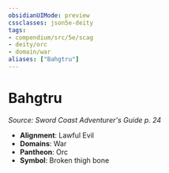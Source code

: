 ```yaml
---
obsidianUIMode: preview
cssclasses: json5e-deity
tags:
- compendium/src/5e/scag
- deity/orc
- domain/war
aliases: ["Bahgtru"]
---
```

# Bahgtru
*Source: Sword Coast Adventurer's Guide p. 24* 

- **Alignment**: Lawful Evil
- **Domains**: War
- **Pantheon**: Orc
- **Symbol**: Broken thigh bone